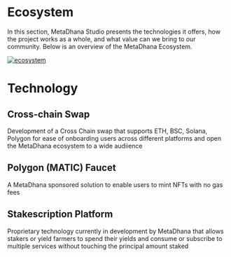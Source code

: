 # Ecosystem

In this section, MetaDhana Studio presents the technologies it offers, how the project works as a whole, and what value can we bring to our community. Below is an overview of the MetaDhana Ecosystem.

<a href="../../assets/images/Metadhana-org.png" target="blank"><img src="../../assets/images/Metadhana-org.png" alt="ecosystem"></a>

# Technology

## Cross-chain Swap

Development of a Cross Chain swap that supports ETH, BSC, Solana, Polygon for ease of onboarding users across different platforms and open the MetaDhana ecosystem to a wide audiience

## Polygon (MATIC) Faucet
A MetaDhana sponsored solution to enable users to mint NFTs with no gas fees

## Stakescription Platform
Proprietary technology currently in development by MetaDhana that allows stakers or yield farmers to spend their yields and consume or subscribe to multiple services without touching the principal amount staked
